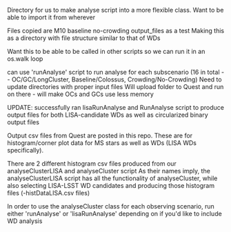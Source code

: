 Directory for us to make analyse script into a more flexible class.
Want to be able to import it from wherever

Files copied are M10 baseline no-crowding output_files as a test
Making this as a directory with file structure similar to that of WDs

Want this to be able to be called in other scripts
so we can run it in an os.walk loop

can use 'runAnalyse' script to run analyse for each subscenario (16 in total -- OC/GC/LongCluster, Baseline/Colossus, Crowding/No-Crowding)
Need to update directories with proper input files
Will upload folder to Quest and run on there - will make OCs and GCs use less memory


UPDATE: successfully ran lisaRunAnalyse and RunAnalyse script to produce output files for both LISA-candidate WDs as well as circularized binary output files

Output csv files from Quest are posted in this repo. These are for histogram/corner plot data for MS stars as well as WDs (LISA WDs specifically).

There are 2 different histogram csv files produced from our analyseClusterLISA and analyseCluster script
As their names imply, the analyseClusterLISA script has all the functionality of analyseCluster,
while also selecting LISA-LSST WD candidates and producing those histogram files (-histDataLISA.csv files)

In order to use the analyseCluster class for each observing scenario, run either 'runAnalyse' or 'lisaRunAnalyse' depending on if you'd like to include WD analysis

